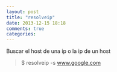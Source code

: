 ```yaml
---
layout: post
title: "resolveip"
date: 2013-12-15 18:18
comments: true
categories: 
---
```

Buscar el host de una ip o la ip de un host

>$ resolveip -s www.google.com

